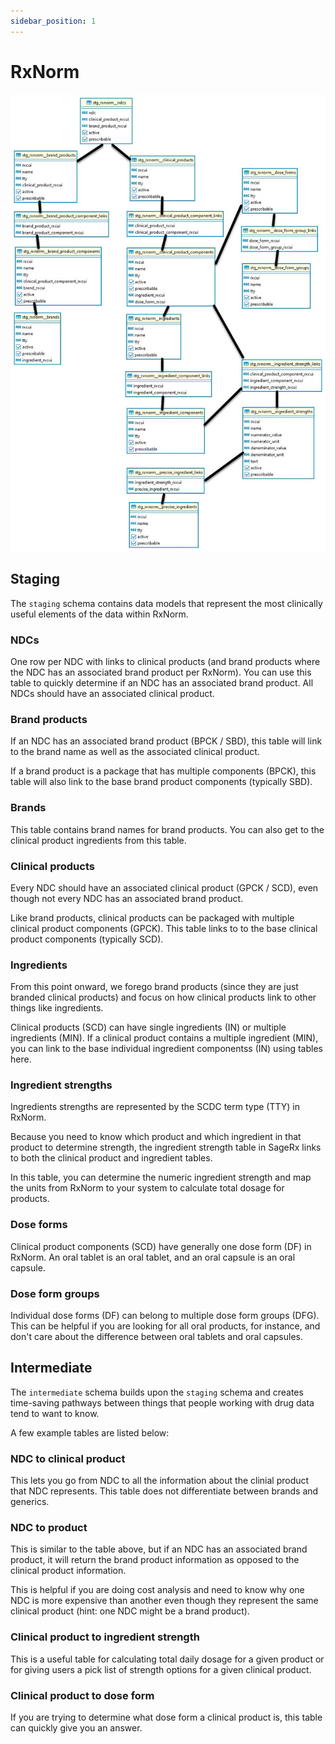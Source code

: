 ```yaml
---
sidebar_position: 1
---
```


# RxNorm

![RxNorm ERD](./img/erd.jpg)

## Staging

The `staging` schema contains data models that represent the most clinically useful elements of the data within RxNorm.

### NDCs

One row per NDC with links to clinical products (and brand products where the NDC has an associated brand product per RxNorm). You can use this table to quickly determine if an NDC has an associated brand product. All NDCs should have an associated clinical product.

### Brand products

If an NDC has an associated brand product (BPCK / SBD), this table will link to the brand name as well as the associated clinical product.

If a brand product is a package that has multiple components (BPCK), this table will also link to the base brand product components (typically SBD).

### Brands

This table contains brand names for brand products. You can also get to the clinical product ingredients from this table.

### Clinical products

Every NDC should have an associated clinical product (GPCK / SCD), even though not every NDC has an associated brand product.

Like brand products, clinical products can be packaged with multiple clinical product components (GPCK).  This table links to to the base clinical product components (typically SCD).

### Ingredients

From this point onward, we forego brand products (since they are just branded clinical products) and focus on how clinical products link to other things like ingredients. 

Clinical products (SCD) can have single ingredients (IN) or multiple ingredients (MIN). If a clinical product contains a multiple ingredient (MIN), you can link to the base individual ingredient componentss (IN) using tables here.

### Ingredient strengths

Ingredients strengths are represented by the SCDC term type (TTY) in RxNorm. 

Because you need to know which product and which ingredient in that product to determine strength, the ingredient strength table in SageRx links to both the clinical product and ingredient tables.

In this table, you can determine the numeric ingredient strength and map the units from RxNorm to your system to calculate total dosage for products.

### Dose forms

Clinical product components (SCD) have generally one dose form (DF) in RxNorm. An oral tablet is an oral tablet, and an oral capsule is an oral capsule.

### Dose form groups

Individual dose forms (DF) can belong to multiple dose form groups (DFG). This can be helpful if you are looking for all oral products, for instance, and don't care about the difference between oral tablets and oral capsules.

## Intermediate

The `intermediate` schema builds upon the `staging` schema and creates time-saving pathways between things that people working with drug data tend to want to know.

A few example tables are listed below:

### NDC to clinical product

This lets you go from NDC to all the information about the clinial product that NDC represents. This table does not differentiate between brands and generics.

### NDC to product

This is similar to the table above, but if an NDC has an associated brand product, it will return the brand product information as opposed to the clinical product information.

This is helpful if you are doing cost analysis and need to know why one NDC is more expensive than another even though they represent the same clinical product (hint: one NDC might be a brand product).

### Clinical product to ingredient strength

This is a useful table for calculating total daily dosage for a given product or for giving users a pick list of strength options for a given clinical product.

### Clinical product to dose form

If you are trying to determine what dose form a clinical product is, this table can quickly give you an answer.
